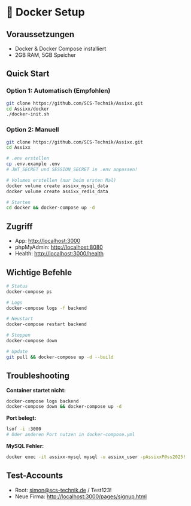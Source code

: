 # 🐳 Docker Setup

## Voraussetzungen

- Docker & Docker Compose installiert
- 2GB RAM, 5GB Speicher

## Quick Start

### Option 1: Automatisch (Empfohlen)

```bash
git clone https://github.com/SCS-Technik/Assixx.git
cd Assixx/docker
./docker-init.sh
```

### Option 2: Manuell

```bash
git clone https://github.com/SCS-Technik/Assixx.git
cd Assixx

# .env erstellen
cp .env.example .env
# JWT_SECRET und SESSION_SECRET in .env anpassen!

# Volumes erstellen (nur beim ersten Mal)
docker volume create assixx_mysql_data
docker volume create assixx_redis_data

# Starten
cd docker && docker-compose up -d
```

## Zugriff

- App: <http://localhost:3000>
- phpMyAdmin: <http://localhost:8080>
- Health: <http://localhost:3000/health>

## Wichtige Befehle

```bash
# Status
docker-compose ps

# Logs
docker-compose logs -f backend

# Neustart
docker-compose restart backend

# Stoppen
docker-compose down

# Update
git pull && docker-compose up -d --build
```

## Troubleshooting

**Container startet nicht:**

```bash
docker-compose logs backend
docker-compose down && docker-compose up -d
```

**Port belegt:**

```bash
lsof -i :3000
# Oder anderen Port nutzen in docker-compose.yml
```

**MySQL Fehler:**

```bash
docker exec -it assixx-mysql mysql -u assixx_user -pAssixxP@ss2025!
```

## Test-Accounts

- Root: <simon@scs-technik.de> / Test123!
- Neue Firma: <http://localhost:3000/pages/signup.html>
